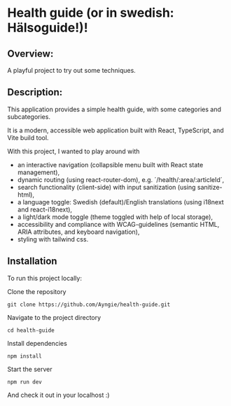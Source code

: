 # Health guide (or in swedish: Hälsoguide!)!

## Overview: 
A playful project to try out some techniques.

## Description:
This application provides a simple health guide, with some categories and subcategories. 

It is a modern, accessible web application built with React, TypeScript, and Vite build tool. 

With this project, I wanted to play around with 
- an interactive navigation (collapsible menu built with React state management),
- dynamic routing (using react-router-dom), e.g. ´/health/:area/:articleId´,
- search functionality (client-side) with input sanitization (using sanitize-html),
- a language toggle: Swedish (default)/English translations (using i18next and react-i18next),
- a light/dark mode toggle (theme toggled with help of local storage),
- accessibility and compliance with WCAG-guidelines (semantic HTML, ARIA attributes, and keyboard navigation),
- styling with tailwind css.

## Installation
To run this project locally:

Clone the repository
```
git clone https://github.com/Ayngie/health-guide.git
```

Navigate to the project directory
```
cd health-guide
```

Install dependencies
```
npm install
```

Start the server
```
npm run dev
```

And check it out in your localhost :) 
